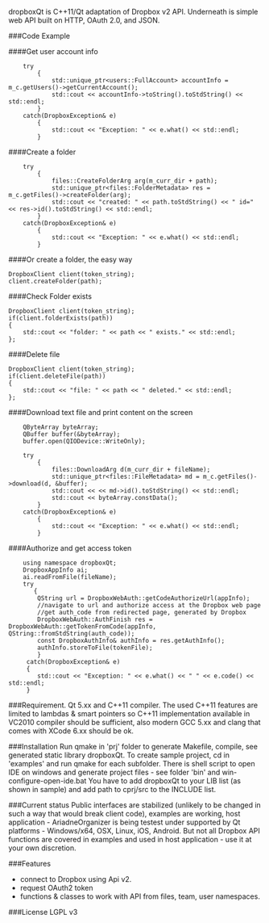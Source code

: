 dropboxQt is C++11/Qt adaptation of Dropbox v2 API. Underneath is simple web API built on HTTP, OAuth 2.0, and JSON.

###Code Example

####Get user account info
```
    try
        {
            std::unique_ptr<users::FullAccount> accountInfo = m_c.getUsers()->getCurrentAccount();
            std::cout << accountInfo->toString().toStdString() << std::endl;
        }
    catch(DropboxException& e)
        {
            std::cout << "Exception: " << e.what() << std::endl;
        }
```
####Create a folder
```
    try
        {
            files::CreateFolderArg arg(m_curr_dir + path);
            std::unique_ptr<files::FolderMetadata> res = m_c.getFiles()->createFolder(arg);
            std::cout << "created: " << path.toStdString() << " id=" << res->id().toStdString() << std::endl;
        }
    catch(DropboxException& e)
        {
            std::cout << "Exception: " << e.what() << std::endl;
        }
```
####Or create a folder, the easy way
```
DropboxClient client(token_string);
client.createFolder(path);
```
####Check Folder exists
```
DropboxClient client(token_string);
if(client.folderExists(path))
{
    std::cout << "folder: " << path << " exists." << std::endl;
};
```
####Delete file
```
DropboxClient client(token_string);
if(client.deleteFile(path))
{
    std::cout << "file: " << path << " deleted." << std::endl;
};
```
####Download text file and print content on the screen
```
	QByteArray byteArray;
    QBuffer buffer(&byteArray);
    buffer.open(QIODevice::WriteOnly);

    try
        {
            files::DownloadArg d(m_curr_dir + fileName);
            std::unique_ptr<files::FileMetadata> md = m_c.getFiles()->download(d, &buffer);
            std::cout << << md->id().toStdString() << std::endl;
            std::cout << byteArray.constData();
        }
    catch(DropboxException& e)
        {
            std::cout << "Exception: " << e.what() << std::endl;
        }
```
####Authorize and get access token
```
    using namespace dropboxQt;
    DropboxAppInfo ai;
    ai.readFromFile(fileName);
    try
       {
        QString url = DropboxWebAuth::getCodeAuthorizeUrl(appInfo);
        //navigate to url and authorize access at the Dropbox web page
        //get auth_code from redirected page, generated by Dropbox
        DropboxWebAuth::AuthFinish res = DropboxWebAuth::getTokenFromCode(appInfo, QString::fromStdString(auth_code));
        const DropboxAuthInfo& authInfo = res.getAuthInfo();
        authInfo.storeToFile(tokenFile);
        }
     catch(DropboxException& e)
     {
        std::cout << "Exception: " << e.what() << " " << e.code() << std::endl;
     }
```

###Requirement.
Qt 5.xx and C++11 compiler. The used C++11 features are limited to lambdas & smart pointers so C++11 implementation available in VC2010 compiler should be sufficient, also modern GCC 5.xx and clang that comes with XCode 6.xx should be ok.

###Installation
Run qmake in 'prj' folder to generate Makefile, compile, see generated static library dropboxQt.
To create sample project, cd in 'examples' and run qmake for each subfolder. There is shell script to open IDE
on windows and generate project files - see folder 'bin' and win-configure-open-ide.bat
You have to add dropboxQt to your LIB list (as shown in sample) and add path to cprj/src to the INCLUDE list.

###Current status
Public interfaces are stabilized (unlikely to be changed in such a way that would break client code), examples are working, host application - AriadneOrganizer is being testest under supported by Qt platforms - Windows/x64, OSX, Linux, iOS, Android. But not all Dropbox API functions are covered in examples and used in host application - use it at your own discretion.

###Features
- connect to Dropbox using Api v2.
- request OAuth2 token
- functions & classes to work with API from files, team, user namespaces.

###License
 LGPL v3

